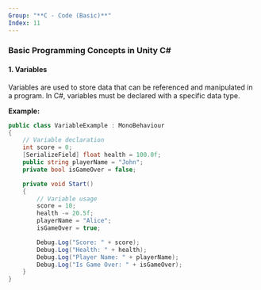 ```yaml
---
Group: "**C - Code (Basic)**"
Index: 11
---
```


### Basic Programming Concepts in Unity C#

#### 1. Variables
Variables are used to store data that can be referenced and manipulated in a program. In C#, variables must be declared with a specific data type.

**Example:**

```csharp
public class VariableExample : MonoBehaviour
{
    // Variable declaration
    int score = 0;
    [SerializeField] float health = 100.0f;
    public string playerName = "John";
    private bool isGameOver = false;

    private void Start()
    {
        // Variable usage
        score = 10;
        health -= 20.5f;
        playerName = "Alice";
        isGameOver = true;

        Debug.Log("Score: " + score);
        Debug.Log("Health: " + health);
        Debug.Log("Player Name: " + playerName);
        Debug.Log("Is Game Over: " + isGameOver);
    }
}
```

